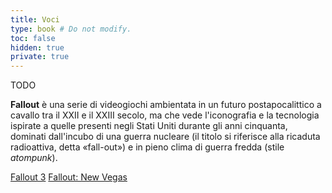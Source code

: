 ```yaml
---
title: Voci
type: book # Do not modify.
toc: false
hidden: true
private: true
---
```


TODO

**Fallout** è una serie di videogiochi ambientata in un futuro postapocalittico a cavallo tra il XXII e il XXIII secolo, ma che vede l'iconografia e la tecnologia ispirate a quelle presenti negli Stati Uniti durante gli anni cinquanta, dominati dall'incubo di una guerra nucleare (il titolo si riferisce alla ricaduta radioattiva, detta «fall-out») e in pieno clima di guerra fredda (stile *atompunk*). 


<a href="fallout-3" class="btn capitol">Fallout 3</a>
<a href="fallout-new-vegas" class="btn mojave">Fallout: New Vegas</a>

